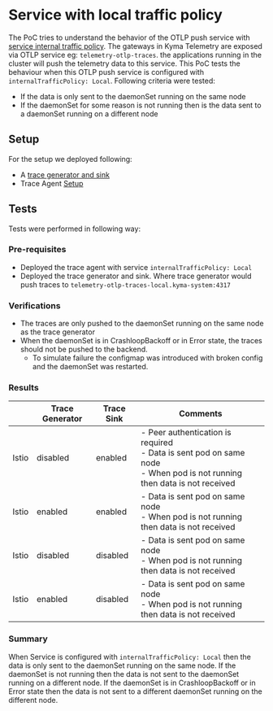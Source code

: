 # Service with local traffic policy

The PoC tries to understand the behavior of the OTLP push service with [service internal traffic policy](https://kubernetes.io/docs/concepts/services-networking/service-traffic-policy/#using-service-internal-traffic-policy). The gateways
in Kyma Telemetry are exposed via OTLP service eg: `telemetry-otlp-traces`. the
applications running in the cluster will push the telemetry data to this service. This PoC tests the behaviour when this OTLP 
push service is configured with `internalTrafficPolicy: Local`. Following criteria were tested:
- If the data is only sent to the daemonSet running on the same node
- If the daemonSet for some reason is not running then is the data sent to a daemonSet running on a different node

## Setup

For the setup we deployed following:
- A [trace generator and sink](./trace-gen.yaml)
- Trace Agent [Setup](./trace-agent.yaml)


## Tests
Tests were performed in following way:
### Pre-requisites
- Deployed the trace agent with service `internalTrafficPolicy: Local`
- Deployed the trace generator and sink. Where trace generator would push traces to `telemetry-otlp-traces-local.kyma-system:4317`

### Verifications
- The traces are only pushed to the daemonSet running on the same node as the trace generator
- When the daemonSet is in CrashloopBackoff or in Error state, the traces should not be pushed to the backend.
  - To simulate failure the configmap was introduced with broken config and the daemonSet was restarted.


### Results

|       | Trace Generator | Trace Sink | Comments                                                                                                                        |
|-------|-----------------|------------|---------------------------------------------------------------------------------------------------------------------------------|
| Istio | disabled        | enabled    | - Peer authentication is required <br> - Data is sent pod on same node <br> - When pod is not running then data is not received |
| Istio | enabled         | enabled    | - Data is sent pod on same node <br> - When pod is not running then data is not received                                        |
| Istio | disabled        | disabled   | - Data is sent pod on same node <br> - When pod is not running then data is not received                                        |
| Istio | enabled         | disabled   | - Data is sent pod on same node <br> - When pod is not running then data is not received                                        |


### Summary

When Service is configured with `internalTrafficPolicy: Local` then the data is only sent to the daemonSet running on the same node. If the daemonSet is not running then the data is not sent to the daemonSet running on a different node. If the
daemonSet is in CrashloopBackoff or in Error state then the data is not sent to a different daemonSet running on the different node.

